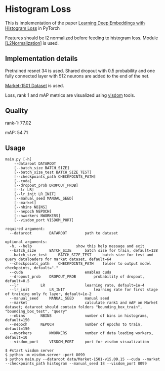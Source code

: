 # Histogram Loss

This is implementation of the paper [Learning Deep Embeddings with Histogram Loss](https://arxiv.org/pdf/1611.00822.pdf) in PyTorch

Features should be l2 normalized before feeding to histogram loss. Module [[L2Normalization]](https://github.com/valerystrizh/pytorch-histogram-loss/blob/master/layers.py#L30) is used.

## Implementation details

Pretrained resnet 34 is used. Shared dropout with 0.5 probability and one fully connected layer with 512 neurons are added to the end of the net.

[Market-1501 Dataset](http://www.liangzheng.org/Project/project_reid.html) is used.

Loss, rank 1 and mAP metrics are visualized using [visdom](https://github.com/facebookresearch/visdom) tools.

## Quality
rank-1: 77.02	

mAP:	54.71

## Usage
```
main.py [-h] 
	--dataroot DATAROOT
	[--batch_size BATCH_SIZE]
	[--batch_size_test BATCH_SIZE_TEST]
	[--checkpoints_path CHECKPOINTS_PATH] 
	[--cuda] 
	[--dropout_prob DROPOUT_PROB] 
	[--lr LR]
	[--lr_init LR_INIT] 
	[--manual_seed MANUAL_SEED] 
	[--market]
	[--nbins NBINS] 
	[--nepoch NEPOCH] 
	[--nworkers NWORKERS]
	[--visdom_port VISDOM_PORT]

required argument:
  --dataroot 		DATAROOT   		path to dataset
  
optional arguments:
  -h, --help					show this help message and exit
  --batch_size  	BATCH_SIZE 		batch size for train, default=128
  --batch_size_test 	BATCH_SIZE_TEST 	batch size for test and query dataloaders for market dataset, default=64
  --checkpoints_path 	CHECKPOINTS_PATH	folder to output model checkpoints, default="."
  --cuda                			enables cuda
  --dropout_prob 	DROPOUT_PROB		probability of dropout, default=0.5
  --lr 			LR               	learning rate, default=1e-4
  --lr_init 		LR_INIT     		learning rate for first stage of training only fc layer, default=1e-2
  --manual_seed 	MANUAL_SEED		manual seed
  --market              			calculate rank1 and mAP on Market dataset; dataroot should contain folders "bounding_box_train", "bounding_box_test", "query"
  --nbins 		NBINS         		number of bins in histograms, default=150
  --nepoch 		NEPOCH       		number of epochs to train, default=150
  --nworkers 		NWORKERS   		number of data loading workers, default=10
  --visdom_port 	VISDOM_PORT		port for visdom visualization
```

    $ #start visdom server
    $ python -m visdom.server -port 8099
    $ python main.py --dataroot data/Market-1501-v15.09.15 --cuda --market --checkpoints_path histogram --manual_seed 18 --visdom_port 8099
